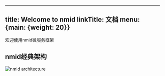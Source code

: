 
---
title: Welcome to nmid
linkTitle: 文档
menu: {main: {weight: 20}}
---

欢迎使用nmid微服务框架

## nmid经典架构

<img src="/images/nmid-architecture.png" alt="nmid architecture"/>


